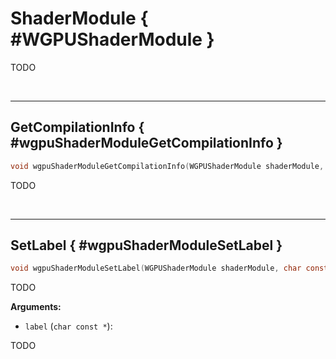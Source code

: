 

# ShaderModule { #WGPUShaderModule }


TODO




<br/><!-- poor man's styling, just for the demo before we use a non default theme -->
***

## GetCompilationInfo { #wgpuShaderModuleGetCompilationInfo }

```C
void wgpuShaderModuleGetCompilationInfo(WGPUShaderModule shaderModule, WGPUShaderModuleGetCompilationInfoCallback callback, WGPU_NULLABLE void * userdata)
```


TODO







<br/><!-- poor man's styling, just for the demo before we use a non default theme -->
***

## SetLabel { #wgpuShaderModuleSetLabel }

```C
void wgpuShaderModuleSetLabel(WGPUShaderModule shaderModule, char const * label)
```


TODO




**Arguments:**


 - `label` (`char const *`):


TODO






